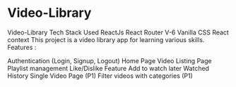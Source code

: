 # Video-Library
Video-Library
Tech Stack Used
ReactJs
React Router V-6
Vanilla CSS
React context
This project is a video library app for learning various skills.
Features :

Authentication (Login, Signup, Logout)
Home Page
Video Listing Page
Playlist management
Like/Dislike Feature
Add to watch later
Watched History
Single Video Page (P1)
Filter videos with categories (P1)
